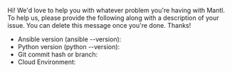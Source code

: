 Hi! We'd love to help you with whatever problem you're having with Mantl. To
help us, please provide the following along with a description of your issue.
You can delete this message once you're done. Thanks!

- Ansible version (ansible --version): 
- Python version (python --version):
- Git commit hash or branch: 
- Cloud Environment: 
